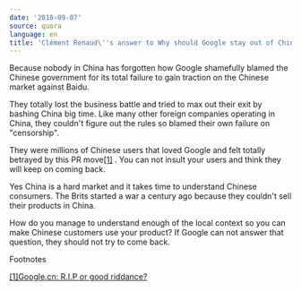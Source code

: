 ```yaml
---
date: '2018-09-07'
source: quora
language: en
title: 'Clément Renaud\''s answer to Why should Google stay out of China?'
---
```


Because nobody in China has forgotten how Google shamefully blamed the
Chinese government for its total failure to gain traction on the Chinese
market against Baidu.

They totally lost the business battle and tried to max out their exit by
bashing China big time. Like many other foreign companies operating in
China, they couldn\'t figure out the rules so blamed their own failure
on "censorship".

They were millions of Chinese users that loved Google and felt totally
betrayed by this PR move[\[1\]](#FRGOL) . You can not insult your users
and think they will keep on coming back.

Yes China is a hard market and it takes time to understand Chinese
consumers. The Brits started a war a century ago because they couldn\'t
sell their products in China.

How do you manage to understand enough of the local context so you can
make Chinese customers use your product? If Google can not answer that
question, they should not try to come back.

Footnotes

[\[1\]](#cite-FRGOL)[Google.cn: R.I.P or good
riddance?](http://www.cnn.com/2010/TECH/03/26/china.google.reaction/index.html)
